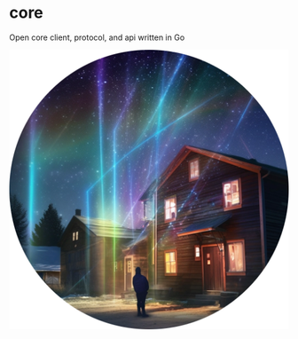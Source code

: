 # core
Open core client, protocol, and api written in Go

![Connect](res/images/connectr.webp "Connect")
